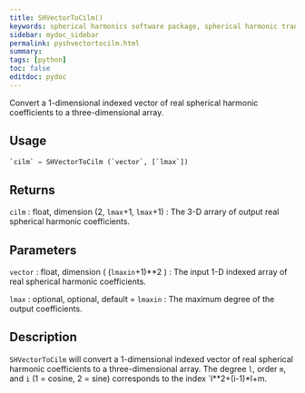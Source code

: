 ```yaml
---
title: SHVectorToCilm()
keywords: spherical harmonics software package, spherical harmonic transform, legendre functions, multitaper spectral analysis, fortran, Python, gravity, magnetic field
sidebar: mydoc_sidebar
permalink: pyshvectortocilm.html
summary:
tags: [python]
toc: false
editdoc: pydoc
---
```


Convert a 1-dimensional indexed vector of real spherical harmonic coefficients to a three-dimensional array.

## Usage

```python
`cilm` = SHVectorToCilm (`vector`, [`lmax`])
```

## Returns

`cilm` : float, dimension (2, `lmax`+1, `lmax`+1)
:   The 3-D arrary of output real spherical harmonic coefficients.

## Parameters

`vector` : float, dimension ( (`lmaxin`+1)\*\*2 )
:   The input 1-D indexed array of real spherical harmonic coefficients.

`lmax` : optional, optional, default = `lmaxin`
:   The maximum degree of the output coefficients.

## Description

`SHVectorToCilm` will convert a 1-dimensional indexed vector of real spherical harmonic coefficients to a three-dimensional array. The degree `l`, order `m`, and `i` (1 = cosine, 2 = sine) corresponds to the index `l**2+(i-1)*l+m.
